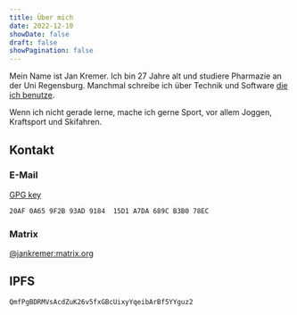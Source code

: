```yaml
---
title: Über mich
date: 2022-12-10
showDate: false
draft: false
showPagination: false
---
```


Mein Name ist Jan Kremer. Ich bin 27 Jahre alt und studiere Pharmazie an der Uni Regensburg. Manchmal schreibe ich über Technik und Software [die ich benutze](/uses).

Wenn ich nicht gerade lerne, mache ich gerne Sport, vor allem Joggen, Kraftsport und Skifahren.

## Kontakt

### E-Mail

[GPG key](/gpg.key)

```txt
20AF 0A65 9F2B 93AD 9184  15D1 A7DA 689C B3B0 78EC
```

### Matrix

[@jankremer:matrix.org](https://matrix.to/#/@jankremer:matrix.org)

## IPFS

```txt
QmfPgBDRMVsAcdZuK26v5fxGBcUixyYqeibArBf5YYguz2
```
